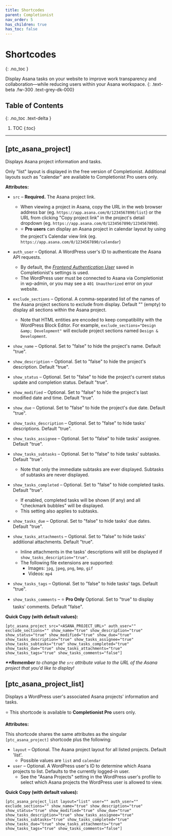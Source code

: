 ```yaml
---
title: Shortcodes
parent: Completionist
nav_order: 5
has_children: true
has_toc: false
---
```


# Shortcodes
{: .no_toc }

Display Asana tasks on your website to improve work transparency and collaboration—while reducing users within your Asana workspace.
{: .text-beta .fw-300 .text-grey-dk-000}

## Table of Contents
{: .no_toc .text-delta }

1. TOC
{:toc}

---

## [ptc_asana_project]

Displays Asana project information and tasks.

Only "list" layout is displayed in the free version of Completionist. Additional layouts such as "calendar" are available to Completionist Pro users only.

**Attributes:**

- `src` – **Required.** The Asana project link.
  - When viewing a project in Asana, copy the URL in the web browser address bar (eg. `https://app.asana.com/0/1234567890/list`) or the URL from clicking "Copy project link" in the project's detail dropdown (eg. `https://app.asana.com/0/1234567890/1234567890`).
  - ⭐️ **Pro users** can display an Asana project in calendar layout by using the project's Calendar view link (eg. `https://app.asana.com/0/1234567890/calendar`) 
- `auth_user` – Optional. A WordPress user's ID to authenticate the Asana API requests.
  - By default, the *[Frontend Authentication User](/completionist/getting-started/#set-a-frontend-authentication-user)* saved in Completionist's settings is used.
  - The WordPress user must be connected to Asana via Completionist in wp-admin, or you may see a `401 Unauthorized` error on your website.
- `exclude_sections` – Optional. A comma-separated list of the names of the Asana project sections to exclude from display. Default "" (empty) to display all sections within the Asana project.
  - Note that HTML entities are encoded to keep compatibility with the WordPress Block Editor. For example, `exclude_sections="Design &amp; Development"` will exclude project sections named `Design & Development`.

- `show_name` – Optional. Set to "false" to hide the project's name. Default "true".
- `show_description` – Optional. Set to "false" to hide the project's description. Default "true".
- `show_status` – Optional. Set to "false" to hide the project's current status update and completion status. Default "true".
- `show_modified` – Optional. Set to "false" to hide the project's last modified date and time. Default "true".
- `show_due` – Optional. Set to "false" to hide the project's due date. Default "true".
- `show_tasks_description` – Optional. Set to "false" to hide tasks' descriptions. Default "true".
- `show_tasks_assignee` – Optional. Set to "false" to hide tasks' assignee. Default "true".
- `show_tasks_subtasks` – Optional. Set to "false" to hide tasks' subtasks. Default "true".
  - Note that only the immediate subtasks are ever displayed. Subtasks of subtasks are never displayed.
- `show_tasks_completed` – Optional. Set to "false" to hide completed tasks. Default "true".
  - If enabled, completed tasks will be shown (if any) and all "checkmark bubbles" will be displayed.
  - This setting also applies to subtasks.
- `show_tasks_due` – Optional. Set to "false" to hide tasks' due dates. Default "true".
- `show_tasks_attachments` – Optional. Set to "false" to hide tasks' additional attachments. Default "true".
  - Inline attachments in the tasks' descriptions will still be displayed if `show_tasks_description="true"`.
  - The following file extensions are supported:
    - Images: `jpg`, `jpeg`, `png`, `bmp`, `gif`
    - Videos: `mp4`
- `show_tasks_tags` – Optional. Set to "false" to hide tasks' tags. Default "true".
- `show_tasks_comments` – ⭐️ **Pro Only** Optional. Set to "true" to display tasks' comments. Default "false".

**Quick Copy (with default values):**

```
[ptc_asana_project src="<ASANA_PROJECT_URL>" auth_user="" exclude_sections="" show_name="true" show_description="true" show_status="true" show_modified="true" show_due="true" show_tasks_description="true" show_tasks_assignee="true" show_tasks_subtasks="true" show_tasks_completed="true" show_tasks_due="true" show_tasks_attachments="true" show_tasks_tags="true" show_tasks_comments="false"]
```

_**\*\*Remember** to change the `src` attribute value to the URL of the Asana project that you'd like to display!_


## [ptc_asana_project_list]

Displays a WordPress user's associated Asana projects' information and tasks.

<div class="banner banner-warning">
  <p>⭐️ This shortcode is available to <strong>Completionist Pro</strong> users only.</p>
</div>


**Attributes:**

This shortcode shares the same attributes as the singular `[ptc_asana_project]` shortcode plus the following:

- `layout` – Optional. The Asana project layout for all listed projects. Default 'list'.
  - Possible values are `list` and `calendar`
- `user` – Optional. A WordPress user's ID to determine which Asana projects to list. Defaults to the currently logged-in user.
  - See the "Asana Projects" setting in the WordPress user's profile to select which Asana projects the WordPress user is allowed to view.

**Quick Copy (with default values):**

```
[ptc_asana_project_list layout="list" user="" auth_user="" exclude_sections="" show_name="true" show_description="true" show_status="true" show_modified="true" show_due="true" show_tasks_description="true" show_tasks_assignee="true" show_tasks_subtasks="true" show_tasks_completed="true" show_tasks_due="true" show_tasks_attachments="true" show_tasks_tags="true" show_tasks_comments="false"]
```
